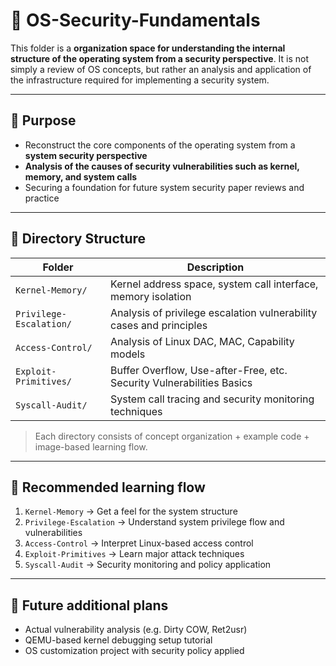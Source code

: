 # 🔐 OS-Security-Fundamentals

This folder is a **organization space for understanding the internal structure of the operating system from a security perspective**.
It is not simply a review of OS concepts, but rather an analysis and application of the infrastructure required for implementing a security system.

---

## 🎯 Purpose

- Reconstruct the core components of the operating system from a **system security perspective**
- **Analysis of the causes of security vulnerabilities such as kernel, memory, and system calls**
- Securing a foundation for future system security paper reviews and practice

---

## 📁 Directory Structure

| Folder                  | Description                                                           |
| ----------------------- | --------------------------------------------------------------------- |
| `Kernel-Memory/`        | Kernel address space, system call interface, memory isolation         |
| `Privilege-Escalation/` | Analysis of privilege escalation vulnerability cases and principles   |
| `Access-Control/`       | Analysis of Linux DAC, MAC, Capability models                         |
| `Exploit-Primitives/`   | Buffer Overflow, Use-after-Free, etc. Security Vulnerabilities Basics |
| `Syscall-Audit/`        | System call tracing and security monitoring techniques                |

> Each directory consists of concept organization + example code + image-based learning flow.

---

## 🧩 Recommended learning flow

1. `Kernel-Memory` → Get a feel for the system structure
2. `Privilege-Escalation` → Understand system privilege flow and vulnerabilities
3. `Access-Control` → Interpret Linux-based access control
4. `Exploit-Primitives` → Learn major attack techniques
5. `Syscall-Audit` → Security monitoring and policy application

---

## 🔄 Future additional plans

- Actual vulnerability analysis (e.g. Dirty COW, Ret2usr)
- QEMU-based kernel debugging setup tutorial
- OS customization project with security policy applied
